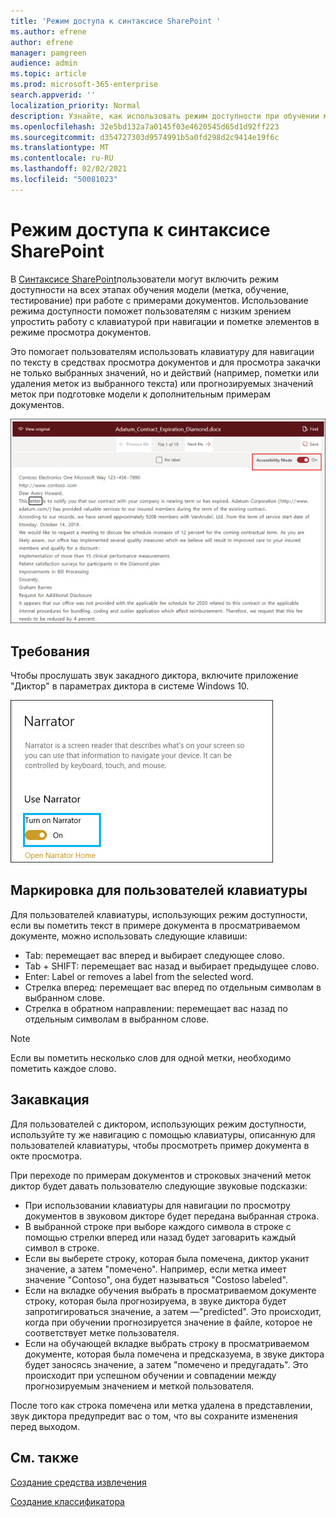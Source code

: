```yaml
---
title: 'Режим доступа к синтаксисе SharePoint '
ms.author: efrene
author: efrene
manager: pamgreen
audience: admin
ms.topic: article
ms.prod: microsoft-365-enterprise
search.appverid: ''
localization_priority: Normal
description: Узнайте, как использовать режим доступности при обучении модели в синтаксисе SharePoint.
ms.openlocfilehash: 32e5bd132a7a0145f03e4620545d65d1d92ff223
ms.sourcegitcommit: d354727303d9574991b5a0fd298d2c9414e19f6c
ms.translationtype: MT
ms.contentlocale: ru-RU
ms.lasthandoff: 02/02/2021
ms.locfileid: "50081023"
---
```

# <a name="sharepoint-syntex-accessibility-mode"></a>Режим доступа к синтаксисе SharePoint

В [Синтаксисе SharePoint](index.md)пользователи могут включить режим доступности на всех этапах обучения модели (метка, обучение, тестирование) при работе с примерами документов. Использование режима доступности поможет пользователям с низким зрением упростить работу с клавиатурой при навигации и пометке элементов в режиме просмотра документов.

Это помогает пользователям использовать клавиатуру для навигации по тексту в средствах просмотра документов и для просмотра закачки не только выбранных значений, но и действий (например, пометки или удаления меток из выбранного текста) или прогнозируемых значений меток при подготовке модели к дополнительным примерам документов. 


![Режим доступности](../media/content-understanding/accessibility-mode.png)

## <a name="requirements"></a>Требования

Чтобы прослушать звук закадного диктора, [](https://support.microsoft.com/windows/complete-guide-to-narrator-e4397a0d-ef4f-b386-d8ae-c172f109bdb1) включите приложение "Диктор" в параметрах диктора в системе Windows 10.

![Включить "Диктор"](../media/content-understanding/narrator-settings.png)

## <a name="labeling-for-keyboard-users"></a>Маркировка для пользователей клавиатуры

Для пользователей клавиатуры, использующих режим доступности, если вы пометить текст в примере документа в просматриваемом документе, можно использовать следующие клавиши:

- Tab: перемещает вас вперед и выбирает следующее слово.
- Tab + SHIFT: перемещает вас назад и выбирает предыдущее слово.
- Enter: Label or removes a label from the selected word.
- Стрелка вперед: перемещает вас вперед по отдельным символам в выбранном слове.
- Стрелка в обратном направлении: перемещает вас назад по отдельным символам в выбранном слове.

> [!NOTE]
> Если вы пометить несколько слов для одной метки, необходимо пометить каждое слово.


## <a name="narration"></a>Закавкация

Для пользователей с диктором, использующих режим доступности, используйте ту же навигацию с помощью клавиатуры, описанную для пользователей клавиатуры, чтобы просмотреть пример документа в окте просмотра.

При переходе по примерам документов и строковых значений меток диктор будет давать пользователю следующие звуковые подсказки:

- При использовании клавиатуры для навигации по просмотру документов в звуковом дикторе будет передана выбранная строка.
- В выбранной строке при выборе каждого символа в строке с помощью стрелки вперед или назад будет заговарить каждый символ в строке.
- Если вы выберете строку, которая была помечена, диктор уканит значение, а затем "помечено".  Например, если метка имеет значение "Contoso", она будет называться "Costoso labeled". 
- Если на вкладке обучения выбрать в просматриваемом документе строку, которая была прогнозируема, в звуке диктора будет запротигироваться значение, а затем —"predicted". Это происходит, когда при обучении прогнозируется значение в файле, которое не соответствует метке пользователя.
- Если на обучающей вкладке выбрать строку в просматриваемом документе, которая была помечена и предсказуема, в звуке диктора будет заносясь значение, а затем "помечено и предугадать". Это происходит при успешном обучении и совпадении между прогнозируемым значением и меткой пользователя.



После того как строка помечена или метка удалена в представлении, звук диктора предупредит вас о том, что вы сохраните изменения перед выходом.

## <a name="see-also"></a>См. также

[Создание средства извлечения](create-an-extractor.md)</br>

[Создание классификатора](create-a-classifier.md)</br>










 


  
  



